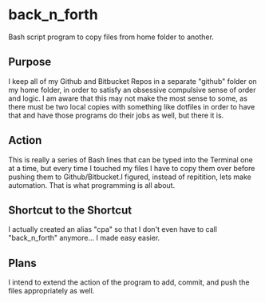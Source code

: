 # back_n_forth
Bash script program to copy files from home folder to another.

## Purpose
I keep all of my Github and Bitbucket Repos in a separate "github" folder on my home folder, in order to satisfy an obsessive compulsive sense of order and logic. I am aware that this may not make the most sense to some, as there must be two local copies with something like dotfiles in order to have that and have those programs do their jobs as well, but there it is.

## Action
This is really a series of Bash lines that can be typed into the Terminal one at a time, but every time I touched my files I have to copy them over before pushing them to Github/Bitbucket.I figured, instead of repitition, lets make automation.  That is what programming is all about.

## Shortcut to the Shortcut
I actually created an alias "cpa" so that I don't even have to call "back_n_forth" anymore... I made easy easier.

## Plans
I intend to extend the action of the program to add, commit, and push the files appropriately as well.
